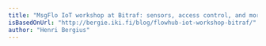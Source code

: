 ```yaml
---
title: "MsgFlo IoT workshop at Bitraf: sensors, access control, and more"
isBasedOnUrl: "http://bergie.iki.fi/blog/flowhub-iot-workshop-bitraf/"
author: "Henri Bergius"
---
```


